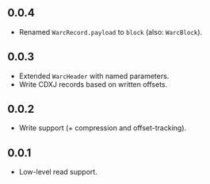 ## 0.0.4

- Renamed `WarcRecord.payload` to `block` (also: `WarcBlock`).

## 0.0.3

- Extended `WarcHeader` with named parameters.
- Write CDXJ records based on written offsets. 

## 0.0.2

- Write support (+ compression and offset-tracking).

## 0.0.1

- Low-level read support.
